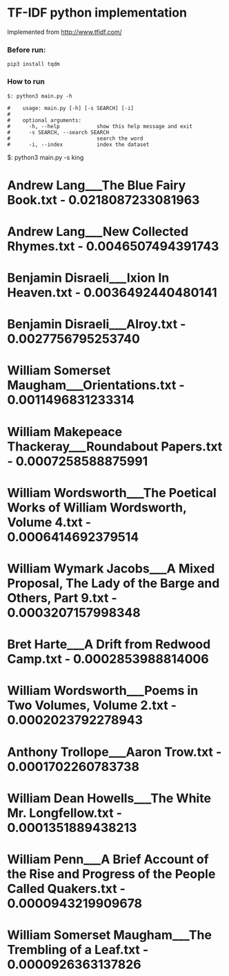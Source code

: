 # TF-IDF python implementation

Implemented from http://www.tfidf.com/

### Before run:

```shell
pip3 install tqdm
```

### How to run

```shell
$: python3 main.py -h

#    usage: main.py [-h] [-s SEARCH] [-i]
#    
#    optional arguments:
#      -h, --help            show this help message and exit
#      -s SEARCH, --search SEARCH
#                            search the word
#      -i, --index           index the dataset
```
$: python3 main.py -s king

#  Andrew Lang___The Blue Fairy Book.txt - 0.0218087233081963
#  Andrew Lang___New Collected Rhymes.txt - 0.0046507494391743
#  Benjamin Disraeli___Ixion In Heaven.txt - 0.0036492440480141
#  Benjamin Disraeli___Alroy.txt - 0.0027756795253740
#  William Somerset Maugham___Orientations.txt - 0.0011496831233314
#  William Makepeace Thackeray___Roundabout Papers.txt - 0.0007258588875991
#  William Wordsworth___The Poetical Works of William Wordsworth, Volume 4.txt - 0.0006414692379514
#  William Wymark Jacobs___A Mixed Proposal, The Lady of the Barge and Others, Part 9.txt - 0.0003207157998348
#  Bret Harte___A Drift from Redwood Camp.txt - 0.0002853988814006
#  William Wordsworth___Poems in Two Volumes, Volume 2.txt - 0.0002023792278943
#  Anthony Trollope___Aaron Trow.txt - 0.0001702260783738
#  William Dean Howells___The White Mr. Longfellow.txt - 0.0001351889438213
#  William Penn___A Brief Account of the Rise and Progress of the People Called Quakers.txt - 0.0000943219909678
#  William Somerset Maugham___The Trembling of a Leaf.txt - 0.0000926363137826
```
